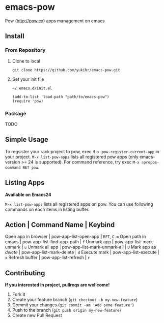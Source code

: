 # emacs-pow

Pow (http://pow.cx) apps management on emacs


## Install

### From Repository

1. Clone to local

    ```
    git clone https://github.com/yukihr/emacs-pow.git
    ```

2. Set your init file

    `~/.emacs.d/init.el`

    ```
    (add-to-list 'load-path "path/to/emacs-pow")
    (require 'pow)
    ```

### Package

TODO


## Simple Usage

To regsister your rack project to pow, exec `M-x pow-register-current-app` in your project. `M-x list-pow-apps` lists all registered pow apps (only emacs-version >= 24 is supported). For command reference, try exec `M-x apropos-command RET pow`.


## Listing Apps

**Available on Emacs24**

`M-x list-pow-apps` lists all registered apps on pow. You can use following commands on each items in listing buffer.

Action               | Command Name                 | Keybind
------------------------------------------------------------------
Open app in browser  | pow-app-list-open-app        | `RET`, `C-m`
Open path in emacs   | pow-app-list-find-app-path   | `f`
Unmark app           | pow-app-list-mark-unmark     | `u`
Unmark all app       | pow-app-list-mark-unmark-all | `U`
Mark app as _delete_ | pow-app-list-mark-delete     | `d`
Execute mark         | pow-app-list-execute         | `x`
Refresh buffer       | pow-app-list-refresh         | `r`



## Contributing

**If you interested in project, pullreqs are wellcome!**

1. Fork it
2. Create your feature branch (`git checkout -b my-new-feature`)
3. Commit your changes (`git commit -am 'Add some feature'`)
4. Push to the branch (`git push origin my-new-feature`)
5. Create new Pull Request
